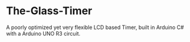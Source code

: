 # The-Glass-Timer
 A poorly optimized yet very flexible LCD based Timer, built in Arduino C# with a Arduino UNO R3 circuit. 
